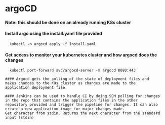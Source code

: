 # argoCD

#### Note: this should be done on an already running K8s cluster
#### Install argo using the install.yaml file provided
```
  kubectl -n argocd apply -f Install.yaml
```

#### Get access to monitor your kubernetes cluster and how argocd does the changes
```
  kubectl port-forward svc/argocd-server -m argocd 8080:443

#### Argocd gets the polling of the state of deployment files and makes changes to the K8s cluster as changes are made to the application deployment file.

#### Jenkins can be used to handle CI by doing SCM polling for changes in the repo that contains the application files in the other repository provided and trigger the pipeline for changes. It can also create a new application image for major changes made.
Get character from stdin. Returns the next character from the standard input (stdin)
